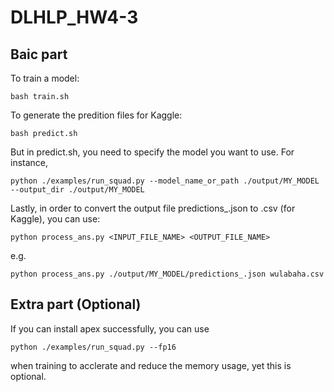 # DLHLP_HW4-3

Baic part
-
To train a model:
```
bash train.sh
```
To generate the predition files for Kaggle:
```
bash predict.sh 
```
But in predict.sh, you need to specify the model you want to use. For instance,
```
python ./examples/run_squad.py --model_name_or_path ./output/MY_MODEL --output_dir ./output/MY_MODEL
```


Lastly, in order to convert the output file predictions_.json to .csv (for Kaggle), you can use:
```
python process_ans.py <INPUT_FILE_NAME> <OUTPUT_FILE_NAME>
```
e.g.
```
python process_ans.py ./output/MY_MODEL/predictions_.json wulabaha.csv
```
Extra part (Optional)
-
If you can install apex successfully, you can use
```
python ./examples/run_squad.py --fp16
```
when training to acclerate and reduce the memory usage, yet this is optional.
